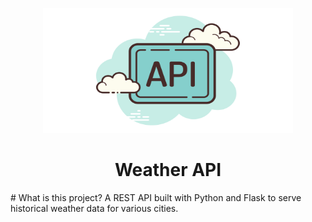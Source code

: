 <p align="center">
    <a href="https://raw.githubusercontent.com/jhonatanjk125/weather-api/master/6.png">
        <img src="https://raw.githubusercontent.com/jhonatanjk125/weather-api/master/6.png" width="400" height="200" />
    </a>
</p>

<h1 align="center">Weather API</h1>
# What is this project?
A REST API built with Python and Flask to serve historical weather data for various cities.
